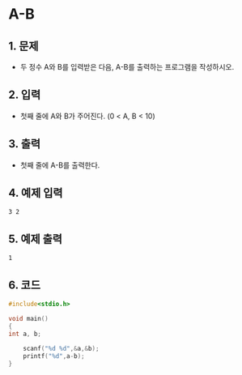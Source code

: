 # A-B

## 1. 문제

- 두 정수 A와 B를 입력받은 다음, A-B를 출력하는 프로그램을 작성하시오.

## 2. 입력
- 첫째 줄에 A와 B가 주어진다. (0 < A, B < 10)

## 3. 출력

- 첫째 줄에 A-B를 출력한다.


## 4. 예제 입력
```
3 2
```

## 5. 예제 출력
```
1
```

## 6. 코드

```c++
#include<stdio.h>

void main()
{
int a, b;
    
    scanf("%d %d",&a,&b);
    printf("%d",a-b);
}
```

